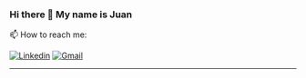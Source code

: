 ### Hi there 👋 My name is Juan


📫 How to reach me:

[![Linkedin](https://img.shields.io/badge/-LinkedIn-blue?style=flat&logo=Linkedin&logoColor=white)](https://www.linkedin.com/in/jun-acost/)
[![Gmail](https://img.shields.io/badge/-Gmail-c14438?style=flat&logo=Gmail&logoColor=white)](mailto:jmaa3108@gmail.com)

***


<!--
**JuanMa894/JuanMa894** is a ✨ _special_ ✨ repository because its `README.md` (this file) appears on your GitHub profile.

Here are some ideas to get you started:

- 🔭 I’m currently working on ...
- 🌱 I’m currently learning ...
- 👯 I’m looking to collaborate on ...
- 🤔 I’m looking for help with ...
- 💬 Ask me about ...
- 📫 How to reach me: ...
- 😄 Pronouns: ...
- ⚡ Fun fact: ...
-->
